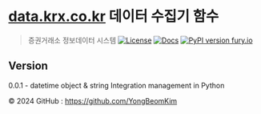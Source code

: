 # [data.krx.co.kr](http://data.krx.co.kr/contents/MDC/MAIN/main/index.cmd) 데이터 수집기 함수
> 증권거래소 정보데이터 시스템
[![License](http://img.shields.io/badge/license-MIT-brightgreen.svg?style=flat)](LICENSE)
[![Docs](https://img.shields.io/badge/docs-stable-blue.svg)](https://domschl.github.io/ml-indie-tools/index.html)
[![PyPI version fury.io](https://badge.fury.io/py/ml-indie-tools.svg)](https://pypi.python.org/pypi/ml-indie-tools/)


## Version
0.0.1 - datetime object & string Integration management in Python

© 2024 GitHub : https://github.com/YongBeomKim
